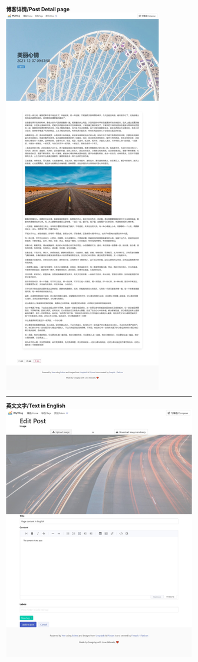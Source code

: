 **博客详情/Post Detail page**  
![DetailPage](screenshot2.jpg)

---

**英文文字/Text in English**  
![i18n](screenshot_en-US.jpg)